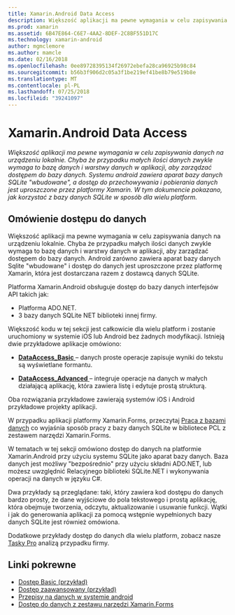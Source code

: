 ```yaml
---
title: Xamarin.Android Data Access
description: Większość aplikacji ma pewne wymagania w celu zapisywania danych na urządzeniu lokalnie. Chyba że przypadku małych ilości danych zwykle wymaga to bazę danych i warstwy danych w aplikacji, aby zarządzać dostępem do bazy danych.  Systemu android zawiera aparat bazy danych SQLite "wbudowane", a dostęp do przechowywania i pobierania danych jest uproszczone przez platformy Xamarin. W tym dokumencie pokazano, jak korzystać z bazy danych SQLite w sposób dla wielu platform.
ms.prod: xamarin
ms.assetid: 6B47E864-C6E7-4AA2-8DEF-2C8BF551D17C
ms.technology: xamarin-android
author: mgmclemore
ms.author: mamcle
ms.date: 02/16/2018
ms.openlocfilehash: 0ee89728395134f26972ebefa28ca96925b98c84
ms.sourcegitcommit: b56b3f906d2c05a3f1be219ef41be8b79e519b8e
ms.translationtype: MT
ms.contentlocale: pl-PL
ms.lasthandoff: 07/25/2018
ms.locfileid: "39241097"
---
```

# <a name="xamarinandroid-data-access"></a>Xamarin.Android Data Access

_Większość aplikacji ma pewne wymagania w celu zapisywania danych na urządzeniu lokalnie. Chyba że przypadku małych ilości danych zwykle wymaga to bazę danych i warstwy danych w aplikacji, aby zarządzać dostępem do bazy danych.  Systemu android zawiera aparat bazy danych SQLite "wbudowane", a dostęp do przechowywania i pobierania danych jest uproszczone przez platformy Xamarin. W tym dokumencie pokazano, jak korzystać z bazy danych SQLite w sposób dla wielu platform._

## <a name="data-access-overview"></a>Omówienie dostępu do danych

Większość aplikacji ma pewne wymagania w celu zapisywania danych na urządzeniu lokalnie. Chyba że przypadku małych ilości danych zwykle wymaga to bazę danych i warstwy danych w aplikacji, aby zarządzać dostępem do bazy danych. Android zarówno zawiera aparat bazy danych Sqlite "wbudowane" i dostęp do danych jest uproszczone przez platformę Xamarin, która jest dostarczana razem z dostawcą danych SQLite.

Platforma Xamarin.Android obsługuje dostęp do bazy danych interfejsów API takich jak:

-  Platforma ADO.NET.
-  3 bazy danych SQLite NET biblioteki innej firmy.

Większość kodu w tej sekcji jest całkowicie dla wielu platform i zostanie uruchomiony w systemie iOS lub Android bez żadnych modyfikacji. Istnieją dwie przykładowe aplikacje omówiono:

-  [**DataAccess_Basic** ](https://github.com/xamarin/mobile-samples/tree/master/DataAccess/Basic) &ndash; danych proste operacje zapisuje wyniki do tekstu są wyświetlane formantu.

-  [**DataAccess_Advanced** ](https://github.com/xamarin/mobile-samples/tree/master/DataAccess/Advanced) &ndash; integruje operacje na danych w małych działającą aplikację, która zawiera listę i edytuje prostą strukturą.

Oba rozwiązania przykładowe zawierają systemów iOS i Android przykładowe projekty aplikacji.

W przypadku aplikacji platformy Xamarin.Forms, przeczytaj [Praca z bazami danych](~/xamarin-forms/app-fundamentals/databases.md) co wyjaśnia sposób pracy z bazy danych SQLite w bibliotece PCL z zestawem narzędzi Xamarin.Forms.

W tematach w tej sekcji omówiono dostęp do danych na platformie Xamarin.Android przy użyciu systemu SQLite jako aparat bazy danych. Baza danych jest możliwy "bezpośrednio" przy użyciu składni ADO.NET, lub możesz uwzględnić Relacyjnego biblioteki SQLite.NET i wykonywania operacji na danych w języku C#.

Dwa przykłady są przeglądane: taki, który zawiera kod dostępu do danych bardzo prosty, że dane wyjściowe do pola tekstowego i prostą aplikację, która obejmuje tworzenia, odczytu, aktualizowanie i usuwanie funkcji. Wątki i jak do generowania aplikacji za pomocą wstępnie wypełnionych bazy danych SQLite jest również omówiona.

Dodatkowe przykłady dostęp do danych dla wielu platform, zobacz nasze [Tasky Pro](~/cross-platform/app-fundamentals/building-cross-platform-applications/case-study-tasky.md) analizą przypadku firmy.


## <a name="related-links"></a>Linki pokrewne

- [Dostęp Basic (przykład)](https://github.com/xamarin/mobile-samples/tree/master/DataAccess/Basic)
- [Dostęp zaawansowany (przykład)](https://github.com/xamarin/mobile-samples/tree/master/DataAccess/Advanced)
- [Przepisy na danych w systemie android](https://github.com/xamarin/recipes/tree/master/Recipes/android/data)
- [Dostęp do danych z zestawu narzędzi Xamarin.Forms](~/xamarin-forms/app-fundamentals/databases.md)
